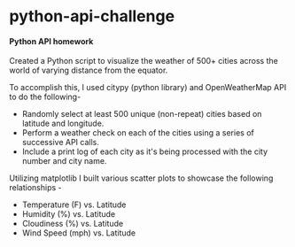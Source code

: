 # python-api-challenge

#### Python API homework ####

Created a Python script to visualize the weather of 500+ cities across the world of varying distance from the equator. 

To accomplish this, I used citypy (python library) and OpenWeatherMap API to do the following-

* Randomly select at least 500 unique (non-repeat) cities based on latitude and longitude.
* Perform a weather check on each of the cities using a series of successive API calls.
* Include a print log of each city as it's being processed with the city number and city name.

Utilizing matplotlib I built various scatter plots to showcase the following relationships - 

* Temperature (F) vs. Latitude
* Humidity (%) vs. Latitude
* Cloudiness (%) vs. Latitude
* Wind Speed (mph) vs. Latitude
